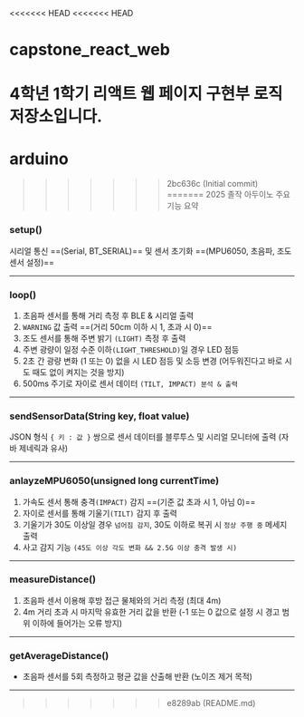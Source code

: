 <<<<<<< HEAD
<<<<<<< HEAD
# capstone_react_web
4학년 1학기 리액트 웹 페이지 구현부 로직 저장소입니다.
=======
# arduino
>>>>>>> 2bc636c (Initial commit)
=======
2025 졸작 아두이노 주요 기능 요약 

### setup()

시리얼 통신 ==(Serial, BT_SERIAL)== 및 
센서 초기화 ==(MPU6050, 초음파, 조도 센서 설정)==

---
### loop()

1. 초음파 센서를 통해 거리 측정 후 BLE & 시리얼 출력
2. `WARNING` 값 출력 ==(거리 50cm 이하 시 1, 초과 시 0)==
3. 조도 센서를 통해 주변 밝기 `(LIGHT)` 측정 후 출력
4. 주변 광량이 일정 수준 이하`(LIGHT_THRESHOLD)`일 경우 LED 점등
5. 2초 간 광량 변화 (1 또는 0) 없을 시 LED 점등 및 소등 변경
   (어두워진다고 바로 시도 때도 없이 켜지는 것을 방지)
6. 500ms 주기로 자이로 센서 데이터 `(TILT, IMPACT) 분석 & 출력`
---
### sendSensorData(String key, float value)

JSON 형식 `{ 키 : 값 }` 쌍으로 센서 데이터를 
블루투스 및 시리얼 모니터에 출력 (자바 제네릭과 유사)

---
### anlayzeMPU6050(unsigned long currentTime)

1. 가속도 센서 통해 충격`(IMPACT)` 감지 ==(기준 값 초과 시 1, 아님 0)==
2. 자이로 센서를 통해 기울기`(TILT)` 감지 후 출력
3. 기울기가 30도 이상일 경우 `넘어짐 감지`, 
   30도 이하로 복귀 시 `정상 주행 중` 메세지 출력
4. 사고 감지 기능 `(45도 이상 각도 변화 && 2.5G 이상 충격 발생 시)`   
---
### measureDistance()

1. 초음파 센서 이용해 후방 접근 물체와의 거리 측정 (최대 4m)
2. 4m 거리 초과 시 마지막 유효한 거리 값을 반환 
   (-1 또는 0 값으로 설정 시 경고 범위 이하에 들어가는 오류 방지)
---
### getAverageDistance()

- 초음파 센서를 5회 측정하고 평균 값을 산출해 반환 (노이즈 제거 목적)
---
>>>>>>> e8289ab (README.md)
